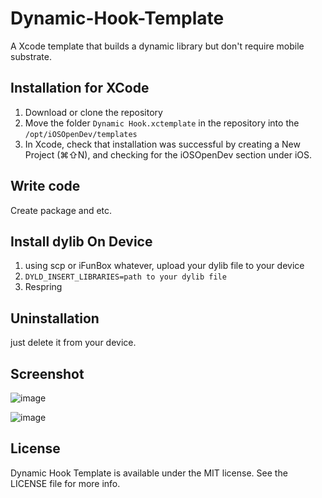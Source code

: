 Dynamic-Hook-Template
=====================

A Xcode template that builds a dynamic library but don't require mobile substrate.

## Installation for XCode

1. Download or clone the repository
2. Move the folder `Dynamic Hook.xctemplate` in the repository into the `/opt/iOSOpenDev/templates`
3. In Xcode, check that installation was successful by creating a New Project (⌘⇧N), and checking for the iOSOpenDev section under iOS.

## Write code
Create package and etc.

## Install dylib On Device
1. using scp or iFunBox whatever, upload your dylib file to your device
2. `DYLD_INSERT_LIBRARIES=path to your dylib file`
3. Respring

## Uninstallation
just delete it from your device.


## Screenshot
![image](https://raw.githubusercontent.com/BlueCocoa/Dynamic-Hook-Template/master/1.png)

![image](https://raw.githubusercontent.com/BlueCocoa/Dynamic-Hook-Template/master/2.png)


## License

Dynamic Hook Template is available under the MIT license. See the LICENSE file for more info.

